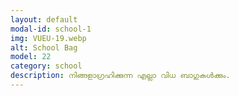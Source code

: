 ```yaml
---
layout: default
modal-id: school-1
img: VUEU-19.webp
alt: School Bag
model: 22
category: school
description: നിങ്ങളാഗ്രഹിക്കുന്ന എല്ലാ വിധ ബാഗുകൾക്കും.
---
```

